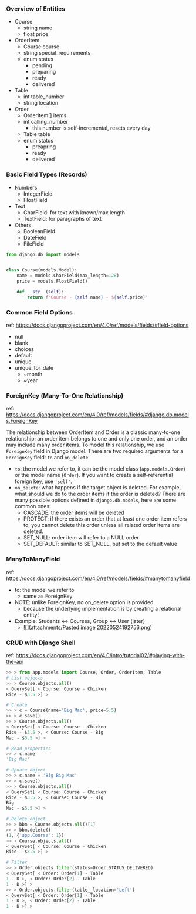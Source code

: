 ### Overview of Entities

* Course
    * string name
    * float price
* OrderItem
    * Course course
    * string special_requirements
    * enum status
        * pending
        * preparing
        * ready
        * delivered
* Table
    * int table_number
    * string location
* Order
    * OrderItem[] items
    * int calling_number
        * this number is self-incremental, resets every day
    * Table table
    * enum status
        * preapring
        * ready
        * delivered

### Basic Field Types (Records)

* Numbers
    * IntegerField
    * FloatField
* Text
    * CharField: for text with known/max length
    * TextField: for paragraphs of text
* Others
    * BooleanField
    * DateField
    * FileField

```python
from django.db import models


class Course(models.Model):
    name = models.CharField(max_length=128)
    price = models.FloatField()

    def __str__(self):
        return f'Course - {self.name} - ${self.price}'
```

### Common Field Options

ref: https://docs.djangoproject.com/en/4.0/ref/models/fields/#field-options

* null
* blank
* choices
* default
* unique
* unique_for_date
    * ~month
    * ~year

### ForeignKey (Many-To-One Relationship)

ref: https://docs.djangoproject.com/en/4.0/ref/models/fields/#django.db.models.ForeignKey

The relationship between OrderItem and Order is a classic many-to-one relationship: an order item belongs to one and
only one order, and an order may include many order items. To model this relationship, we use `ForeignKey` field in
Django model. There are two required arguments for a `ForeignKey` field: `to` and `on_delete`:

* `to`: the model we refer to, it can be the model class (`app.models.Order`) or the model name (`Order`). If you want
  to create a self-referential foreign key, use `'self'`.
* `on_delete`: what happens if the target object is deleted. For example, what should we do to the order items if the
  order is deleted? There are many possible options defined in `django.db.models`, here are some common ones:
    * CASCADE: the order items will be deleted
    * PROTECT: if there exists an order that at least one order item refers to, you cannot delete this order unless all
      related order items are deleted.
    * SET_NULL: order item will refer to a NULL order
    * SET_DEFAULT: similar to SET_NULL, but set to the default value

### ManyToManyField

ref: https://docs.djangoproject.com/en/4.0/ref/models/fields/#manytomanyfield

- to: the model we refer to
    - same as ForeignKey
- NOTE: unlike ForeignKey, no on_delete option is provided
    - because the underlying implementation is by creating a relational entity!
- Example: Students <-> Courses, Group <-> User (later)
    - ![](attachments/Pasted image 20220524192756.png)

### CRUD with Django Shell

ref: https://docs.djangoproject.com/en/4.0/intro/tutorial02/#playing-with-the-api

```python
>> > from app.models import Course, Order, OrderItem, Table
# List objects
>> > Course.objects.all()
< QuerySet[ < Course: Course - Chicken
Rice - $3.5 >] >

# Create
>> > c = Course(name='Big Mac', price=5.5)
>> > c.save()
>> > Course.objects.all()
< QuerySet[ < Course: Course - Chicken
Rice - $3.5 >, < Course: Course - Big
Mac - $5.5 >] >

# Read properties
>> > c.name
'Big Mac'

# Update object
>> > c.name = 'Big Big Mac'
>> > c.save()
>> > Course.objects.all()
< QuerySet[ < Course: Course - Chicken
Rice - $3.5 >, < Course: Course - Big
Big
Mac - $5.5 >] >

# Delete object
>> > bbm = Course.objects.all()[1]
>> > bbm.delete()
(1, {'app.Course': 1})
>> > Course.objects.all()
< QuerySet[ < Course: Course - Chicken
Rice - $3.5 >] >

# Filter
>> > Order.objects.filter(status=Order.STATUS_DELIVERED)
< QuerySet[ < Order: Order[1] - Table
1 - D >, < Order: Order[2] - Table
1 - D >] >
>> > Order.objects.filter(table__location='Left')
< QuerySet[ < Order: Order[1] - Table
1 - D >, < Order: Order[2] - Table
1 - D >] >
```